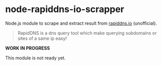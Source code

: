 # node-rapiddns-io-scrapper
Node.js module to scrape and extract result from [rapiddns.io](https://rapiddns.io) (unofficial).

> RapidDNS is a dns query tool which make querying subdomains or sites of a same ip easy!

**WORK IN PROGRESS**

This module is not ready yet.
